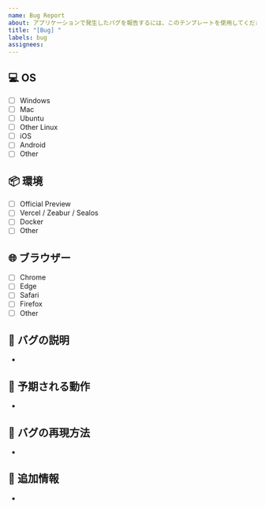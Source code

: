 ```yaml
---
name: Bug Report
about: アプリケーションで発生したバグを報告するには、このテンプレートを使用してください。以下に詳細を記入してください。
title: "[Bug] "
labels: bug
assignees:
---
```


## 💻 OS
- [ ] Windows
- [ ] Mac
- [ ] Ubuntu
- [ ] Other Linux
- [ ] iOS
- [ ] Android
- [ ] Other

## 📦 環境
- [ ] Official Preview
- [ ] Vercel / Zeabur / Sealos
- [ ] Docker
- [ ] Other

## 🌐 ブラウザー
- [ ] Chrome
- [ ] Edge
- [ ] Safari
- [ ] Firefox
- [ ] Other

## 🐛 バグの説明
-

## 🚦 予期される動作
-

## 🔄 バグの再現方法
-

## 📝 追加情報
-